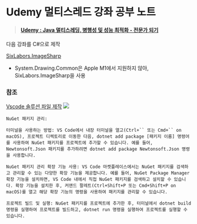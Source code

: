 # Udemy 멀티스레드 강좌 공부 노트
> #### [Udemy : Java 멀티스레딩, 병행성 및 성능 최적화 - 전문가 되기](https://www.udemy.com/course/java-multi-threading/?couponCode=KEEPLEARNING)
다음 강좌를 C#으로 제작


[SixLabors.ImageSharp](https://docs.sixlabors.com/index.html)
* System.Drawing.Common은 Apple M1에서 지원하지 않아, SixLabors.ImageSharp을 사용

### 참조

[Vscode 솔루션 파일 제작](https://stackoverflow.com/questions/36343223/create-c-sharp-sln-file-with-visual-studio-code)
![](2024-03-16-02-26-34.png)

```
NuGet 패키지 관리:

터미널을 사용하는 방법: VS Code에서 내장 터미널을 열고(Ctrl+`` 또는 Cmd+`` on macOS), 프로젝트 디렉토리로 이동한 다음, dotnet add package [패키지 이름] 명령어를 사용하여 NuGet 패키지를 프로젝트에 추가할 수 있습니다. 예를 들어, Newtonsoft.Json 패키지를 추가하려면 dotnet add package Newtonsoft.Json 명령을 사용합니다.

NuGet 패키지 관리 확장 기능 사용: VS Code 마켓플레이스에서는 NuGet 패키지를 검색하고 관리할 수 있는 다양한 확장 기능을 제공합니다. 예를 들어, NuGet Package Manager 확장 기능을 설치하면, VS Code 내에서 직접 NuGet 패키지를 검색하고 설치할 수 있습니다. 확장 기능을 설치한 후, 커맨드 팔레트(Ctrl+Shift+P 또는 Cmd+Shift+P on macOS)를 열고 해당 확장 기능의 명령을 사용하여 패키지를 관리할 수 있습니다.

프로젝트 빌드 및 실행: NuGet 패키지를 프로젝트에 추가한 후, 터미널에서 dotnet build 명령을 실행하여 프로젝트를 빌드하고, dotnet run 명령을 실행하여 프로젝트를 실행할 수 있습니다.
```
